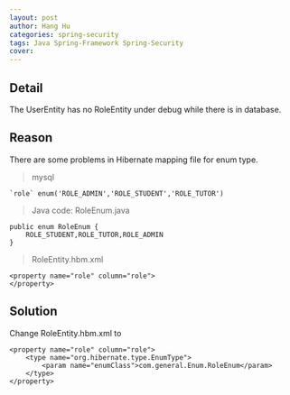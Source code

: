 ```yaml
---
layout: post
author: Hang Hu
categories: spring-security
tags: Java Spring-Framework Spring-Security 
cover: 
---
```


## Detail 

The UserEntity has no RoleEntity under debug while there is in database.

## Reason

There are some problems in Hibernate mapping file for enum type.

>mysql

```
`role` enum('ROLE_ADMIN','ROLE_STUDENT','ROLE_TUTOR')
```

>Java code: RoleEnum.java

```
public enum RoleEnum {
    ROLE_STUDENT,ROLE_TUTOR,ROLE_ADMIN
}
```

>RoleEntity.hbm.xml

```
<property name="role" column="role">
</property>
```


## Solution

Change RoleEntity.hbm.xml to

```
<property name="role" column="role">
    <type name="org.hibernate.type.EnumType">
        <param name="enumClass">com.general.Enum.RoleEnum</param>
    </type>
</property>
```
